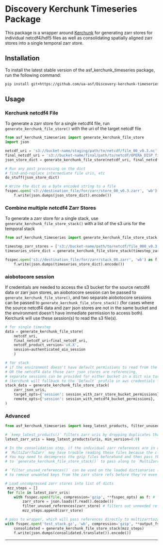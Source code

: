 # Discovery Kerchunk Timeseries Package

This package is a wrapper around [Kerchunk](https://github.com/fsspec/kerchunk) for generating
zarr stores for individual netcdf4/hdf5 files as well as consolidating spatially aligned zarr stores
into a single temporal zarr store.

## Installation

To install the latest stable version of the asf_kerchunk_timeseries package, run the following command:

``` bash
pip install git+https://github.com/ua-asf/Discovery-kerchunk-timeseries@stable
```

## Usage
### Kerchunk netcdf4 File

To generate a zarr store for a single netcdf4 file, run `generate_kerchunk_file_store()` with the uri of the target netcdf file

``` python
from asf_kerchunk_timeseries import generate_kerchunk_file_store
import json

netcdf_uri = 's3://bucket-name/staging/path/to/netcdf/file_00_v0.3.nc'
final_netcdf_uri = 's3://bucket-name/final/path/to/netcdf/OPERA_DISP_file_00_v0.3.nc'
json_store_dict = generate_kerchunk_file_store(netcdf_uri, final_netcdf_uri=final_netcdf_uri, netcdf_product_version='v0.3')

# Run any post processing on the dict
# find-and-replace intermediate file uris, etc
do_stuff(json_store_dict)

# Write the dict as a byte encoded string to a file
fsspec.open('s3://destination_file/for/zarr/store_00_v0.3.zarr', 'wb') as f:
    f.write(json.dumps(json_store_dict).encode())
```

### Combine multiple netcdf4 Zarr Stores

To generate a zarr store for a single stack, use `generate_kerchunk_file_store_stack()`
with a list of the s3 uris for the temporal stack

``` python
from asf_kerchunk_timeseries import generate_kerchunk_file_store_stack

timestep_zarr_stores = ['s3://bucket-name/path/to/netcdf/file_000_v0.3.zarr', ..., 's3://bucket-name/path/to/netcdf/file_400_v0.3.zarr']
timeseries_store_dict = generate_kerchunk_file_store_stack(timestep_zarr_stores)

fsspec.open('s3://destination_file/for/zarr/stack_00.zarr', 'wb') as f:
    f.write(json.dumps(timeseries_store_dict).encode())
```

### aiobotocore session
If credentials are needed to access the s3 bucket for the source netcdf4 data or zarr json stores, an aiobotocore session can be passed to `generate_kerchunk_file_store()`, and two separate aiobotocore sessions can be passed to `generate_kerchunk_file_store_stack()` (for cases where the source netcdf4 data and  zarr json stores are not in the same bucket and the environment doesn't have immediate permission to access both). Kerchunk will use these session(s) to read the s3 file(s).

``` python
# for single timestep
data = generate_kerchunk_file_store(
    netcdf_uri, 
    final_netcdf_uri=final_netcdf_uri, 
    netcdf_product_version='vX.X', 
    session=authenticated_aio_session
    )

# for stack
# if the environment doesn't have default permissions to read from the provided zarr uris,
# OR the netcdf4 data those zarr json stores are referencing,
# separate sessions can be provided for either bucket in a dict via target_opts and remote_opts.
# (kerchunk will fallback to the `Default` profile in aws credentials file, then the current system if that doesn't exist)
stack_data = generate_kerchunk_file_store_stack(
    zarr_json_uris,
    target_opts={'session': session_with_zarr_store_bucket_permissions}
    remote_opts={'session': session_with_netcdf4_bucket_permissions},
)
```

### Advanced
``` python
from asf_kerchunk_timeseries import keep_latest_products, filter_unused_references, generate_kerchunk_file_store_stack

# `keep_latest_products()` filters zarr uris by dropping duplicates that share a file uri prefix and by a minimum version number
latest_zarr_uris = keep_latest_products(uris, min_version=0.9)

# In the consolidation step, if the individual zarr references are in a compressed format (say `gzip`)
# `MultiZarrToZarr` may have trouble reading these files because the class expects uncompressed json.
# You may need to decompress the gzip files beforehand and then pass the loaded dictionaries directly
# to `generate_kerchunk_file_store_stack()` to pass along to `MultiZarrToZarr`.

# `filter_unused_references()` can be used on the loaded dictionaries (or any other preprocessing) 
# to remove unwanted keys from the zarr store refs before they're even passed to kerchunk's `MultiZarrToZarr`.

# Load uncompressed zarr stores into list of dicts
 mzz_steps = []
 for file in latest_zarr_uris:
    with fsspec.open(file, compression='gzip', **fsspec_opts) as f: # fsspec
        zarr_store = json.loads(f.read().decode())
        filter_unused_references(zarr_store) # filters out unneeded refs based on pre-defined whitelist+blacklist
        mzz_steps.append(zarr_store)

# pass to wrapper, which will pass references directly to multizarrtozarr
with fsspec.open('test_stack.gz', 'wb', compression='gzip', **output_fsspec_opts) as f:
    consolidated = generate_kerchunk_file_store_stack(mzz_steps)
    f.write(json.dumps(consolidated.translate()).encode())
```
--------
